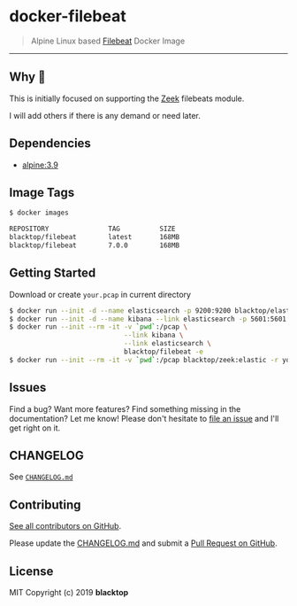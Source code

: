# docker-filebeat

> Alpine Linux based [Filebeat](https://github.com/elastic/beats/tree/master/filebeat) Docker Image

---

## Why 🤔

This is initially focused on supporting the [Zeek](https://github.com/elastic/beats/tree/7.0/x-pack/filebeat/module/zeek) filebeats module.

I will add others if there is any demand or need later.

## Dependencies

- [alpine:3.9](https://hub.docker.com/_/alpine/)

## Image Tags

```bash
$ docker images

REPOSITORY               TAG          SIZE
blacktop/filebeat        latest       168MB
blacktop/filebeat        7.0.0        168MB
```

## Getting Started

Download or create `your.pcap` in current directory

```bash
$ docker run --init -d --name elasticsearch -p 9200:9200 blacktop/elasticsearch
$ docker run --init -d --name kibana --link elasticsearch -p 5601:5601 blacktop/kibana
$ docker run --init --rm -it -v `pwd`:/pcap \
                             --link kibana \
                             --link elasticsearch \
                             blacktop/filebeat -e
$ docker run --init --rm -it -v `pwd`:/pcap blacktop/zeek:elastic -r your.pcap local
```

## Issues

Find a bug? Want more features? Find something missing in the documentation? Let me know! Please don't hesitate to [file an issue](https://github.com/blacktop/docker-filebeat/issues/new) and I'll get right on it.

## CHANGELOG

See [`CHANGELOG.md`](https://github.com/blacktop/docker-filebeat/blob/master/CHANGELOG.md)

## Contributing

[See all contributors on GitHub](https://github.com/blacktop/docker-filebeat/graphs/contributors).

Please update the [CHANGELOG.md](https://github.com/blacktop/docker-filebeat/blob/master/CHANGELOG.md) and submit a [Pull Request on GitHub](https://help.github.com/articles/using-pull-requests/).

## License

MIT Copyright (c) 2019 **blacktop**